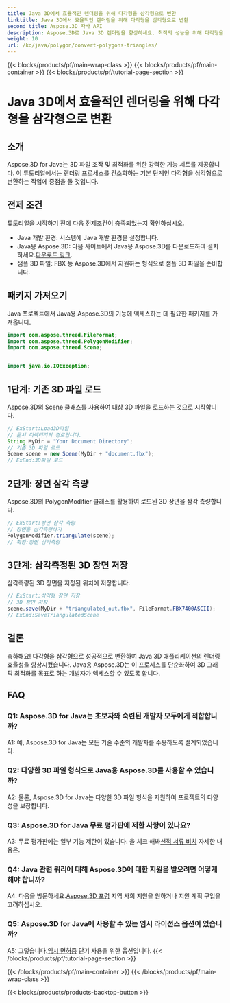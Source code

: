 ```yaml
---
title: Java 3D에서 효율적인 렌더링을 위해 다각형을 삼각형으로 변환
linktitle: Java 3D에서 효율적인 렌더링을 위해 다각형을 삼각형으로 변환
second_title: Aspose.3D 자바 API
description: Aspose.3D로 Java 3D 렌더링을 향상하세요. 최적의 성능을 위해 다각형을 삼각형으로 변환하는 방법을 알아보세요. 원활한 3D 개발 경험을 위해 지금 다운로드하세요.
weight: 10
url: /ko/java/polygon/convert-polygons-triangles/
---
```


{{< blocks/products/pf/main-wrap-class >}}
{{< blocks/products/pf/main-container >}}
{{< blocks/products/pf/tutorial-page-section >}}

# Java 3D에서 효율적인 렌더링을 위해 다각형을 삼각형으로 변환

## 소개

Aspose.3D for Java는 3D 파일 조작 및 최적화를 위한 강력한 기능 세트를 제공합니다. 이 튜토리얼에서는 렌더링 프로세스를 간소화하는 기본 단계인 다각형을 삼각형으로 변환하는 작업에 중점을 둘 것입니다.

## 전제 조건

튜토리얼을 시작하기 전에 다음 전제조건이 충족되었는지 확인하십시오.

- Java 개발 환경: 시스템에 Java 개발 환경을 설정합니다.
-  Java용 Aspose.3D: 다음 사이트에서 Java용 Aspose.3D를 다운로드하여 설치하세요.[다운로드 링크](https://releases.aspose.com/3d/java/).
- 샘플 3D 파일: FBX 등 Aspose.3D에서 지원하는 형식으로 샘플 3D 파일을 준비합니다.

## 패키지 가져오기

Java 프로젝트에서 Java용 Aspose.3D의 기능에 액세스하는 데 필요한 패키지를 가져옵니다.

```java
import com.aspose.threed.FileFormat;
import com.aspose.threed.PolygonModifier;
import com.aspose.threed.Scene;


import java.io.IOException;
```

## 1단계: 기존 3D 파일 로드

Aspose.3D의 Scene 클래스를 사용하여 대상 3D 파일을 로드하는 것으로 시작합니다.

```java
// ExStart:Load3D파일
// 문서 디렉터리의 경로입니다.
String MyDir = "Your Document Directory";
// 기존 3D 파일 로드
Scene scene = new Scene(MyDir + "document.fbx");
// ExEnd:3D파일 로드
```

## 2단계: 장면 삼각 측량

Aspose.3D의 PolygonModifier 클래스를 활용하여 로드된 3D 장면을 삼각 측량합니다.

```java
// ExStart:장면 삼각 측량
// 장면을 삼각측량하기
PolygonModifier.triangulate(scene);
// 확장:장면 삼각측량
```

## 3단계: 삼각측정된 3D 장면 저장

삼각측량된 3D 장면을 지정된 위치에 저장합니다.

```java
// ExStart:삼각형 장면 저장
// 3D 장면 저장
scene.save(MyDir + "triangulated_out.fbx", FileFormat.FBX7400ASCII);
// ExEnd:SaveTriangulatedScene
```

## 결론

축하해요! 다각형을 삼각형으로 성공적으로 변환하여 Java 3D 애플리케이션의 렌더링 효율성을 향상시켰습니다. Java용 Aspose.3D는 이 프로세스를 단순화하여 3D 그래픽 최적화를 목표로 하는 개발자가 액세스할 수 있도록 합니다.

## FAQ

### Q1: Aspose.3D for Java는 초보자와 숙련된 개발자 모두에게 적합합니까?

A1: 예, Aspose.3D for Java는 모든 기술 수준의 개발자를 수용하도록 설계되었습니다.

### Q2: 다양한 3D 파일 형식으로 Java용 Aspose.3D를 사용할 수 있습니까?

A2: 물론, Aspose.3D for Java는 다양한 3D 파일 형식을 지원하여 프로젝트의 다양성을 보장합니다.

### Q3: Aspose.3D for Java 무료 평가판에 제한 사항이 있나요?

A3: 무료 평가판에는 일부 기능 제한이 있습니다. 을 체크 해봐[선적 서류 비치](https://reference.aspose.com/3d/java/) 자세한 내용은.

### Q4: Java 관련 쿼리에 대해 Aspose.3D에 대한 지원을 받으려면 어떻게 해야 합니까?

 A4: 다음을 방문하세요.[Aspose.3D 포럼](https://forum.aspose.com/c/3d/18) 지역 사회 지원을 원하거나 지원 계획 구입을 고려하십시오.

### Q5: Aspose.3D for Java에 사용할 수 있는 임시 라이선스 옵션이 있습니까?

 A5: 그렇습니다.[임시 면허증](https://purchase.aspose.com/temporary-license/) 단기 사용을 위한 옵션입니다.
{{< /blocks/products/pf/tutorial-page-section >}}

{{< /blocks/products/pf/main-container >}}
{{< /blocks/products/pf/main-wrap-class >}}

{{< blocks/products/products-backtop-button >}}
